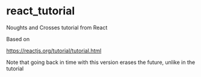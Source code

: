 # react_tutorial
Noughts and Crosses tutorial from React

Based on

https://reactjs.org/tutorial/tutorial.html

Note that going back in time with this version erases the future, unlike in the tutorial
